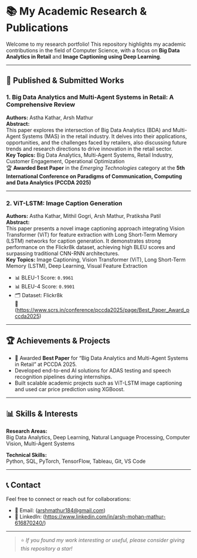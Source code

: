 # 📚 My Academic Research & Publications

Welcome to my research portfolio! This repository highlights my academic contributions in the field of Computer Science, with a focus on **Big Data Analytics in Retail** and **Image Captioning using Deep Learning**.

---

## 📝 Published & Submitted Works

### 1. **Big Data Analytics and Multi-Agent Systems in Retail: A Comprehensive Review**  
**Authors:** Astha Kathar, Arsh Mathur  
**Abstract:**  
This paper explores the intersection of Big Data Analytics (BDA) and Multi-Agent Systems (MAS) in the retail industry. It delves into their applications, opportunities, and the challenges faced by retailers, also discussing future trends and research directions to drive innovation in the retail sector.  
**Key Topics:** Big Data Analytics, Multi-Agent Systems, Retail Industry, Customer Engagement, Operational Optimization  
🏆 **Awarded Best Paper** in the *Emerging Technologies* category at the **5th International Conference on Paradigms of Communication, Computing and Data Analytics (PCCDA 2025)**  

---

### 2. **ViT-LSTM: Image Caption Generation**  
**Authors:** Astha Kathar, Mithil Gogri, Arsh Mathur, Pratiksha Patil  
**Abstract:**  
This paper presents a novel image captioning approach integrating Vision Transformer (ViT) for feature extraction with Long Short-Term Memory (LSTM) networks for caption generation. It demonstrates strong performance on the Flickr8k dataset, achieving high BLEU scores and surpassing traditional CNN-RNN architectures.  
**Key Topics:** Image Captioning, Vision Transformer (ViT), Long Short-Term Memory (LSTM), Deep Learning, Visual Feature Extraction  
- 📊 BLEU-1 Score: `0.9961`  
- 📊 BLEU-4 Score: `0.9901`  
- 🗂 Dataset: Flickr8k   
🔗 (https://www.scrs.in/conference/pccda2025/page/Best_Paper_Award_pccda2025)

---

## 🏆 Achievements & Projects

- 🥇 Awarded **Best Paper** for “Big Data Analytics and Multi-Agent Systems in Retail” at PCCDA 2025.
- Developed end-to-end AI solutions for ADAS testing and speech recognition pipelines during internships.
- Built scalable academic projects such as ViT-LSTM image captioning and used car price prediction using XGBoost.

---

## 📊 Skills & Interests

**Research Areas:**  
Big Data Analytics, Deep Learning, Natural Language Processing, Computer Vision, Multi-Agent Systems  

**Technical Skills:**  
Python, SQL, PyTorch, TensorFlow, Tableau, Git, VS Code

---

## 📞 Contact

Feel free to connect or reach out for collaborations:

- 📧 Email: (arshmathur184@gmail.com)
- 💼 LinkedIn: (https://www.linkedin.com/in/arsh-mohan-mathur-616870240/)  

---

> ⭐ *If you found my work interesting or useful, please consider giving this repository a star!*
